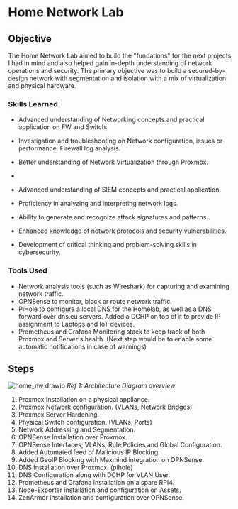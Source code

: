 # Home Network Lab

## Objective

The Home Network Lab aimed to build the "fundations" for the next projects I had in mind and also helped gain in-depth understanding of network operations and security.
The primary objective was to build a secured-by-design network with segmentation and isolation with a mix of virtualization and physical hardware.

### Skills Learned

- Advanced understanding of Networking concepts and practical application on FW and Switch.
- Investigation and troubleshooting on Network configuration, issues or performance. Firewall log analysis.
- Better understanding of Network Virtualization through Proxmox.
- 

- Advanced understanding of SIEM concepts and practical application.
- Proficiency in analyzing and interpreting network logs.
- Ability to generate and recognize attack signatures and patterns.
- Enhanced knowledge of network protocols and security vulnerabilities.
- Development of critical thinking and problem-solving skills in cybersecurity.

### Tools Used

- Network analysis tools (such as Wireshark) for capturing and examining network traffic.
- OPNSense to monitor, block or route network traffic.
- PiHole to configure a local DNS for the Homelab, as well as a DNS forward over dns.eu servers. Added a DCHP on top of it to provide IP assignment to Laptops and IoT devices.
- Prometheus and Grafana Monitoring stack to keep track of both Proxmox and Server's health. (Next step would be to enable some automatic notifications in case of warnings)

## Steps

![home_nw drawio](https://github.com/user-attachments/assets/9ef678e7-5f17-47cb-8316-545d4cb67a30)
*Ref 1: Architecture Diagram overview*

1. Proxmox Installation on a physical appliance.
2. Proxmox Network configuration. (VLANs, Network Bridges)
3. Proxmox Server Hardening.
4. Physical Switch configuration. (VLANs, Ports)
5. Network Addressing and Segmentation.
6. OPNSense Installation over Proxmox.
7. OPNSense Interfaces, VLANs, Rule Policies and Global Configuration.
8. Added Automated feed of Malicious IP Blocking.
9. Added GeoIP Blocking with Maxmind integration on OPNSense.
10. DNS Installation over Proxmox. (pihole)
11. DNS Configuration along with DCHP for VLAN User.
12. Prometheus and Grafana Installation on a spare RPI4.
13. Node-Exporter installation and configuration on Assets.
14. ZenArmor installation and configuration over OPNSense.
